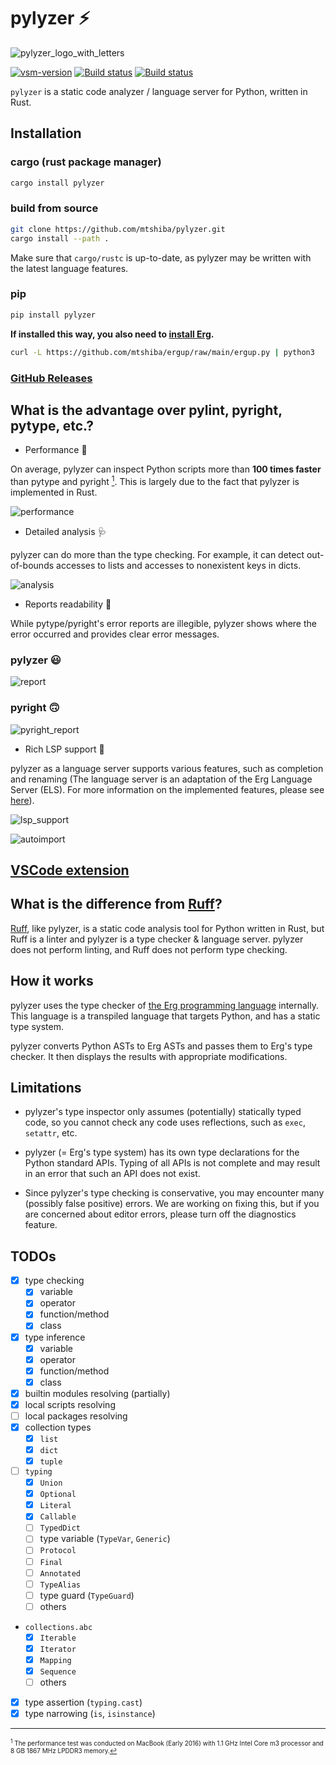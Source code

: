 # pylyzer ⚡

![pylyzer_logo_with_letters](https://raw.githubusercontent.com/mtshiba/pylyzer/main/images/pylyzer-logo-with-letters.png)

<a href="https://marketplace.visualstudio.com/items?itemName=pylyzer.pylyzer" target="_blank" rel="noreferrer noopener nofollow"><img src="https://img.shields.io/visual-studio-marketplace/v/pylyzer.pylyzer?style=flat&amp;label=VS%20Marketplace&amp;logo=visual-studio-code" alt="vsm-version"></a>
<a href="https://github.com/mtshiba/pylyzer/releases"><img alt="Build status" src="https://img.shields.io/github/v/release/mtshiba/pylyzer.svg"></a>
<a href="https://github.com/mtshiba/pylyzer/actions/workflows/rust.yml"><img alt="Build status" src="https://github.com/mtshiba/pylyzer/actions/workflows/rust.yml/badge.svg"></a>

`pylyzer` is a static code analyzer / language server for Python, written in Rust.

## Installation

### cargo (rust package manager)

```bash
cargo install pylyzer
```

### build from source

```bash
git clone https://github.com/mtshiba/pylyzer.git
cargo install --path .
```

Make sure that `cargo/rustc` is up-to-date, as pylyzer may be written with the latest language features.

### pip

```bash
pip install pylyzer
```

__If installed this way, you also need to [install Erg](https://github.com/mtshiba/ergup).__

```bash
curl -L https://github.com/mtshiba/ergup/raw/main/ergup.py | python3
```

### [GitHub Releases](https://github.com/mtshiba/pylyzer/releases/latest)

## What is the advantage over pylint, pyright, pytype, etc.?

* Performance 🌟

On average, pylyzer can inspect Python scripts more than __100 times faster__ than pytype and pyright [<sup id="f1">1</sup>](#1). This is largely due to the fact that pylyzer is implemented in Rust.

![performance](https://raw.githubusercontent.com/mtshiba/pylyzer/main/images/performance.png)

* Detailed analysis 🩺

pylyzer can do more than the type checking. For example, it can detect out-of-bounds accesses to lists and accesses to nonexistent keys in dicts.

![analysis](https://raw.githubusercontent.com/mtshiba/pylyzer/main/images/analysis.png)

* Reports readability 📖

While pytype/pyright's error reports are illegible, pylyzer shows where the error occurred and provides clear error messages.

### pylyzer 😃

![report](https://raw.githubusercontent.com/mtshiba/pylyzer/main/images/report.png)

### pyright 🙃

![pyright_report](https://raw.githubusercontent.com/mtshiba/pylyzer/main/images/pyright_report.png)

* Rich LSP support 📝

pylyzer as a language server supports various features, such as completion and renaming (The language server is an adaptation of the Erg Language Server (ELS). For more information on the implemented features, please see [here](https://github.com/erg-lang/erg/tree/main/crates/els#readme)).

![lsp_support](https://raw.githubusercontent.com/mtshiba/pylyzer/main/images/lsp_support.png)

![autoimport](https://raw.githubusercontent.com/mtshiba/pylyzer/main/images/autoimport.gif)

## [VSCode extension](https://github.com/mtshiba/pylyzer/blob/main/extension)

## What is the difference from [Ruff](https://github.com/charliermarsh/ruff)?

[Ruff](https://github.com/charliermarsh/ruff), like pylyzer, is a static code analysis tool for Python written in Rust, but Ruff is a linter and pylyzer is a type checker & language server.
pylyzer does not perform linting, and Ruff does not perform type checking.

## How it works

pylyzer uses the type checker of [the Erg programming language](https://erg-lang.org) internally.
This language is a transpiled language that targets Python, and has a static type system.

pylyzer converts Python ASTs to Erg ASTs and passes them to Erg's type checker. It then displays the results with appropriate modifications.

## Limitations

* pylyzer's type inspector only assumes (potentially) statically typed code, so you cannot check any code uses reflections, such as `exec`, `setattr`, etc.

* pylyzer (= Erg's type system) has its own type declarations for the Python standard APIs. Typing of all APIs is not complete and may result in an error that such an API does not exist.

* Since pylyzer's type checking is conservative, you may encounter many (possibly false positive) errors. We are working on fixing this, but if you are concerned about editor errors, please turn off the diagnostics feature.

## TODOs

* [x] type checking
  * [x] variable
  * [x] operator
  * [x] function/method
  * [x] class
* [x] type inference
  * [x] variable
  * [x] operator
  * [x] function/method
  * [x] class
* [x] builtin modules resolving (partially)
* [x] local scripts resolving
* [ ] local packages resolving
* [x] collection types
  * [x] `list`
  * [x] `dict`
  * [x] `tuple`
* [ ] `typing`
  * [x] `Union`
  * [x] `Optional`
  * [x] `Literal`
  * [x] `Callable`
  * [ ] `TypedDict`
  * [ ] type variable (`TypeVar`, `Generic`)
  * [ ] `Protocol`
  * [ ] `Final`
  * [ ] `Annotated`
  * [ ] `TypeAlias`
  * [ ] type guard (`TypeGuard`)
  * [ ] others
* `collections.abc`
  * [x] `Iterable`
  * [x] `Iterator`
  * [x] `Mapping`
  * [x] `Sequence`
  * [ ] others
* [x] type assertion (`typing.cast`)
* [x] type narrowing (`is`, `isinstance`)

---

<span id="1" style="font-size:x-small"><sup>1</sup> The performance test was conducted on MacBook (Early 2016) with 1.1 GHz Intel Core m3 processor and 8 GB 1867 MHz LPDDR3 memory.[↩](#f1)</span>
